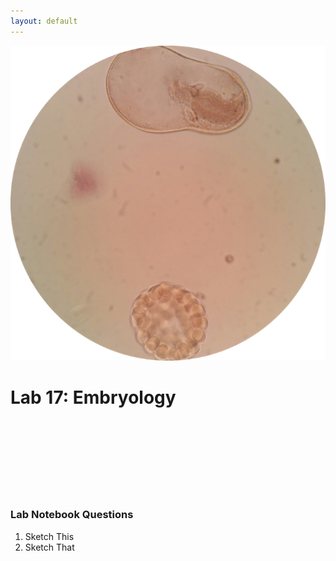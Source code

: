 ```yaml
---
layout: default
---
```


![Splash_IMAGE](./assets/images/splashImage_embryology.png)

# Lab 17: Embryology



<br>
<br>
<br>
<br>
<br>
<br>
<br>



### Lab Notebook Questions

1.  Sketch This
2.  Sketch That

